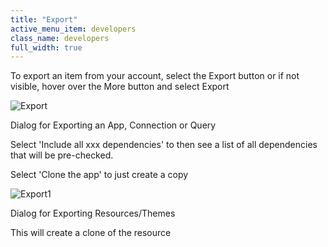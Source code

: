 ```yaml
---
title: "Export"
active_menu_item: developers
class_name: developers
full_width: true
---
```



To export an item from your account, select the Export button or if not visible, hover over the More button and select Export

![Export](/img/docs/export.png)

Dialog for Exporting an App, Connection or Query

Select 'Include all xxx dependencies' to then see a list of all dependencies that will be pre-checked.

Select 'Clone the app' to just create a copy

![Export1](/img/docs/export1.png)

Dialog for Exporting Resources/Themes

This will create a clone of the resource

